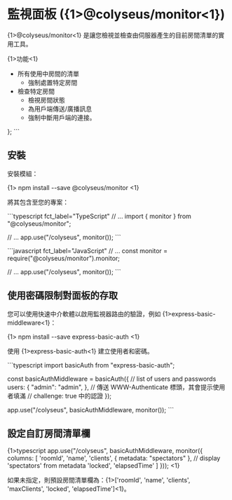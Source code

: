 # 監視面板 ({1>@colyseus/monitor<1})

{1>@colyseus/monitor<1} 是讓您檢視並檢查由伺服器產生的目前房間清單的實用工具。

{1>功能<1}

- 所有使用中房間的清單
    - 強制處置特定房間
- 檢查特定房間
    - 檢視房間狀態
    - 為用戶端傳送/廣播訊息
    - 強制中斷用戶端的連接。

}; \`\`\`

## 安裝

安裝模組：

{1> npm install --save @colyseus/monitor <1}

將其包含至您的專案：

\`\`\`typescript fct\_label="TypeScript" // ... import { monitor } from "@colyseus/monitor";

// ... app.use("/colyseus", monitor()); \`\`\`

\`\`\`javascript fct\_label="JavaScript" // ... const monitor = require("@colyseus/monitor").monitor;

// ... app.use("/colyseus", monitor()); \`\`\`


## 使用密碼限制對面板的存取

您可以使用快速中介軟體以啟用監視器路由的驗證，例如 {1>express-basic-middleware<1}：

{1> npm install --save express-basic-auth <1}

使用 {1>express-basic-auth<1} 建立使用者和密碼。

\`\`\`typescript import basicAuth from "express-basic-auth";

const basicAuthMiddleware = basicAuth({ // list of users and passwords users: { "admin": "admin", }, // 傳送 WWW-Authenticate 標頭，其會提示使用者填滿 // challenge: true 中的認證 });

app.use("/colyseus", basicAuthMiddleware, monitor()); \`\`\`

## 設定自訂房間清單欄

{1>typescript app.use("/colyseus", basicAuthMiddleware, monitor({ columns: \[ 'roomId', 'name', 'clients', { metadata: "spectators" }, // display 'spectators' from metadata 'locked', 'elapsedTime' ] })); <1}

如果未指定，則預設房間清單欄為：{1>\['roomId', 'name', 'clients', 'maxClients', 'locked', 'elapsedTime']<1}。
